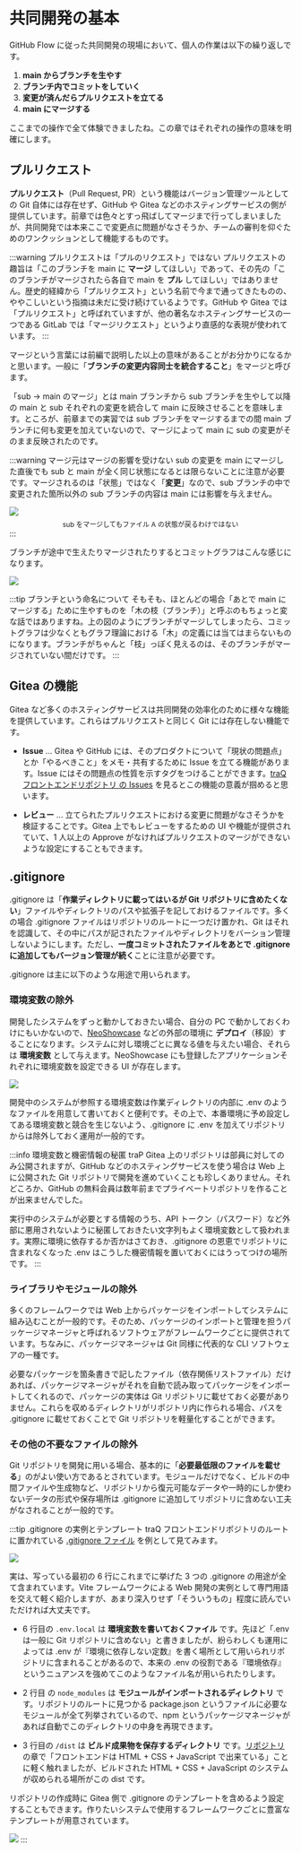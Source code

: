 # 共同開発の基本

GitHub Flow に従った共同開発の現場において、個人の作業は以下の繰り返しです。

1. **main からブランチを生やす**
2. **ブランチ内でコミットをしていく**
3. **変更が済んだらプルリクエストを立てる**
4. **main にマージする**

ここまでの操作で全て体験できましたね。この章ではそれぞれの操作の意味を明確にします。

## プルリクエスト

**プルリクエスト**（Pull Request, PR）という機能はバージョン管理ツールとしての Git 自体には存在せず、GitHub や Gitea などのホスティングサービスの側が提供しています。前章では色々とすっ飛ばしてマージまで行ってしまいましたが、共同開発では本来ここで変更点に問題がなさそうか、チームの審判を仰ぐためのワンクッションとして機能するものです。

:::warning プルリクエストは「プルのリクエスト」ではない
プルリクエストの趣旨は「このブランチを main に **マージ** してほしい」であって、その先の「このブランチがマージされたら各自で main を **プル** してほしい」ではありません。歴史的経緯から「プルリクエスト」という名前で今まで通ってきたものの、ややこしいという指摘は未だに受け続けているようです。GitHub や Gitea では「プルリクエスト」と呼ばれていますが、他の著名なホスティングサービスの一つである GitLab では「マージリクエスト」というより直感的な表現が使われています。
:::

マージという言葉には前編で説明した以上の意味があることがお分かりになるかと思います。一般に「**ブランチの変更内容同士を統合すること**」をマージと呼びます。

「sub → main のマージ」とは main ブランチから sub ブランチを生やして以降の main と sub それぞれの変更を統合して main に反映させることを意味します。ところが、前章までの実習では sub ブランチをマージするまでの間 main ブランチに何も変更を加えていないので、マージによって main に sub の変更がそのまま反映されたのです。

:::warning マージ元はマージの影響を受けない
sub の変更を main にマージした直後でも sub と main が全く同じ状態になるとは限らないことに注意が必要です。マージされるのは「状態」ではなく「**変更**」なので、sub ブランチの中で変更された箇所以外の sub ブランチの内容は main には影響を与えません。

![](https://md.trap.jp/uploads/upload_8b27e59a114f984bf7c41d456dc95b40.png)
<p style="font-size: 12px; text-align: center; margin: -8px 0 0 0">sub をマージしてもファイル A の状態が戻るわけではない</p>
:::

ブランチが途中で生えたりマージされたりするとコミットグラフはこんな感じになります。

![](https://md.trap.jp/uploads/upload_8354df7754459cfd08b0e67b333e8b19.png)

:::tip ブランチという命名について
そもそも、ほとんどの場合「あとで main にマージする」ために生やすものを「木の枝（ブランチ）」と呼ぶのもちょっと変な話ではありますね。上の図のようにブランチがマージしてしまったら、コミットグラフは少なくともグラフ理論における「木」の定義には当てはまらないものになります。ブランチがちゃんと「枝」っぽく見えるのは、そのブランチがマージされていない間だけです。
:::

## Gitea の機能

Gitea など多くのホスティングサービスは共同開発の効率化のために様々な機能を提供しています。これらはプルリクエストと同じく Git には存在しない機能です。

- **Issue** ... Gitea や GitHub には、そのプロダクトについて「現状の問題点」とか「やるべきこと」をメモ・共有するために Issue を立てる機能があります。Issue にはその問題点の性質を示すタグをつけることができます。[traQ フロントエンドリポジトリ の Issues](https://github.com/traPtitech/traQ_S-UI/issues) を見るとこの機能の意義が掴めると思います。

- **レビュー** ... 立てられたプルリクエストにおける変更に問題がなさそうかを検証することです。Gitea 上でもレビューをするための UI や機能が提供されていて、1 人以上の Approve がなければプルリクエストのマージができないような設定にすることもできます。

## .gitignore

.gitignore は「**作業ディレクトリに載ってはいるが Git リポジトリに含めたくない**」ファイルやディレクトリのパスや拡張子を記しておけるファイルです。多くの場合 .gitignore ファイルはリポジトリのルートに一つだけ置かれ、Git はそれを認識して、その中にパスが記されたファイルやディレクトリをバーション管理しないようにします。ただし、**一度コミットされたファイルをあとで .gitignore に追加してもバージョン管理が続く**ことに注意が必要です。

.gitignore は主に以下のような用途で用いられます。

### 環境変数の除外

開発したシステムをずっと動かしておきたい場合、自分の PC で動かしておくわけにもいかないので、[NeoShowcase](https://ns.trap.jp) などの外部の環境に **デプロイ**（移設）することになります。システムに対し環境ごとに異なる値を与えたい場合、それらは **環境変数** として与えます。NeoShowcase にも登録したアプリケーションそれぞれに環境変数を設定できる UI が存在します。

![](https://md.trap.jp/uploads/upload_37df31b5612b2a7c87af06a9658a780f.png)

開発中のシステムが参照する環境変数は作業ディレクトリの内部に .env のようなファイルを用意して書いておくと便利です。その上で、本番環境に予め設定してある環境変数と競合を生じないよう、.gitignore に .env を加えてリポジトリからは除外しておく運用が一般的です。

:::info 環境変数と機密情報の秘匿
traP Gitea 上のリポジトリは部員に対してのみ公開されますが、GitHub などのホスティングサービスを使う場合は Web 上に公開された Git リポジトリで開発を進めていくことも珍しくありません。それどころか、GitHub の無料会員は数年前までプライベートリポジトリを作ることが出来ませんでした。

実行中のシステムが必要とする情報のうち、API トークン（パスワード）など外部に悪用されないように秘匿しておきたい文字列もよく環境変数として扱われます。実際に環境に依存するか否かはさておき、.gitignore の恩恵でリポジトリに含まれなくなった .env はこうした機密情報を置いておくにはうってつけの場所です。
:::

### ライブラリやモジュールの除外

多くのフレームワークでは Web 上からパッケージをインポートしてシステムに組み込むことが一般的です。そのため、パッケージのインポートと管理を担うパッケージマネージャと呼ばれるソフトウェアがフレームワークごとに提供されています。ちなみに、パッケージマネージャは Git 同様に代表的な CLI ソフトウェアの一種です。

必要なパッケージを箇条書きで記したファイル（依存関係リストファイル）だけあれば、パッケージマネージャがそれを自動で読み取ってパッケージをインポートしてくれるので、パッケージの実体は Git リポジトリに載せておく必要がありません。これらを収めるディレクトリがリポジトリ内に作られる場合、パスを .gitignore に載せておくことで Git リポジトリを軽量化することができます。


### その他の不要なファイルの除外

Git リポジトリを開発に用いる場合、基本的に「**必要最低限のファイルを載せる**」のがよい使い方であるとされています。モジュールだけでなく、ビルドの中間ファイルや生成物など、リポジトリから復元可能なデータや一時的にしか使わないデータの形式や保存場所は .gitignore に追加してリポジトリに含めない工夫がなされることが一般的です。

:::tip .gitignore の実例とテンプレート
traQ フロントエンドリポジトリのルートに置かれている [.gitignore ファイル](https://github.com/traPtitech/traQ_S-UI/blob/master/.gitignore) を例として見てみます。

![](https://md.trap.jp/uploads/upload_c6f36e1ffb29011a1916357da80e14fb.png)

実は、写っている最初の 6 行にこれまでに挙げた 3 つの .gitignore の用途が全て含まれています。Vite フレームワークによる Web 開発の実例として専門用語を交えて軽く紹介しますが、あまり深入りせず「そういうもの」程度に読んでいただければ大丈夫です。

- 6 行目の `.env.local` は **環境変数を書いておくファイル** です。先ほど「.env は一般に Git リポジトリに含めない」と書きましたが、紛らわしくも運用によっては .env が『環境に依存しない定数』を書く場所として用いられリポジトリに含まれることがあるので、本来の .env の役割である『環境依存』というニュアンスを強めてこのようなファイル名が用いられたりします。

- 2 行目 の `node_modules` は **モジュールがインポートされるディレクトリ** です。リポジトリのルートに見つかる package.json というファイルに必要なモジュールが全て列挙されているので、npm というパッケージマネージャがあれば自動でこのディレクトリの中身を再現できます。

- 3 行目の `/dist` は **ビルド成果物を保存するディレクトリ** です。[リポジトリ](/text/chapter-2/repository.html#共同開発とブランチ) の章で「フロントエンドは HTML + CSS + JavaScript で出来ている」ことに軽く触れましたが、ビルドされた HTML + CSS + JavaScript のシステムが収められる場所がこの dist です。

リポジトリの作成時に Gitea 側で .gitignore のテンプレートを含めるよう設定することもできます。作りたいシステムで使用するフレームワークごとに豊富なテンプレートが用意されています。

![](https://md.trap.jp/uploads/upload_66b56f43c0a0b3abfc352d07ece19a68.png)
:::